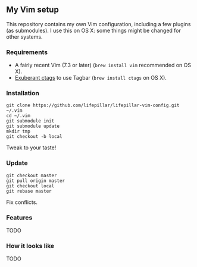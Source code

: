 ## My Vim setup

This repository contains my own Vim configuration, including a few plugins
(as submodules). I use this on OS X: some things might be changed for other systems.

### Requirements

- A fairly recent Vim (7.3 or later) (`brew install vim` recommended on OS X).
- [Exuberant ctags](http://ctags.sourceforge.net) to use Tagbar (`brew install ctags` on OS X).

### Installation

    git clone https://github.com/lifepillar/lifepillar-vim-config.git ~/.vim
    cd ~/.vim
    git submodule init
    git submodule update
    mkdir tmp
    git checkout -b local

Tweak to your taste!

### Update

    git checkout master
    git pull origin master
    git checkout local
    git rebase master

Fix conflicts.

### Features

TODO

### How it looks like

TODO
